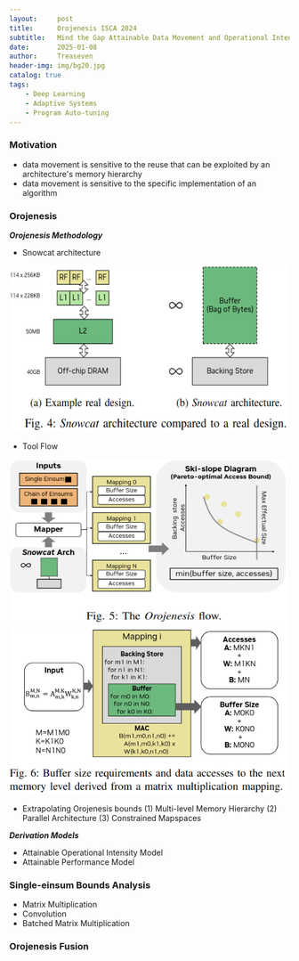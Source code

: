 ```yaml
---
layout:     post
title:      Orojenesis ISCA 2024
subtitle:   Mind the Gap Attainable Data Movement and Operational Intensity Bounds for Tensor Algorithms
date:       2025-01-08
author:     Treaseven
header-img: img/bg20.jpg
catalog: true
tags:
    - Deep Learning
    - Adaptive Systems
    - Program Auto-tuning
---
```



### Motivation
- data movement is sensitive to the reuse that can be exploited by an architecture's memory hierarchy
- data movement is sensitive to the specific implementation of an algorithm

### Orojenesis
***Orojenesis Methodology***
- Snowcat architecture

<img width="500" height="300" src="../img/post-orojenesis-snowcat.png"/>

- Tool Flow

<img width="500" height="300" src="../img/post-orojenesis-flow.png"/>


<img width="500" height="300" src="../img/post-orojenesis-buffer-size.png"/>

- Extrapolating Orojenesis bounds
(1) Multi-level Memory Hierarchy
(2) Parallel Architecture
(3) Constrained Mapspaces

***Derivation Models***
- Attainable Operational Intensity Model
- Attainable Performance Model

### Single-einsum Bounds Analysis
- Matrix Multiplication
- Convolution
- Batched Matrix Multiplication

### Orojenesis Fusion
